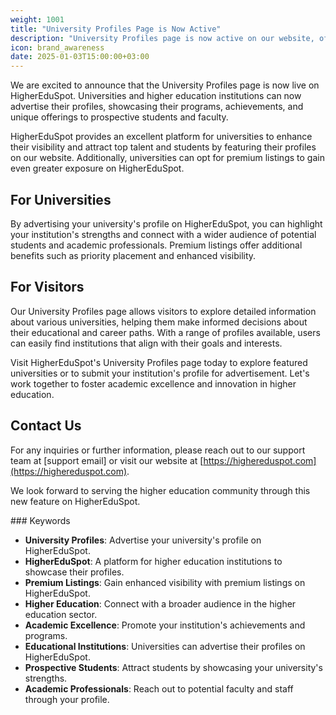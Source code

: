 ```yaml
---
weight: 1001
title: "University Profiles Page is Now Active"
description: "University Profiles page is now active on our website, offering detailed insights into top universities and their academic programs."
icon: brand_awareness
date: 2025-01-03T15:00:00+03:00
---
```


We are excited to announce that the University Profiles page is now live on HigherEduSpot. Universities and higher education institutions can now advertise their profiles, showcasing their programs, achievements, and unique offerings to prospective students and faculty.

HigherEduSpot provides an excellent platform for universities to enhance their visibility and attract top talent and students by featuring their profiles on our website. Additionally, universities can opt for premium listings to gain even greater exposure on HigherEduSpot.

## For Universities
By advertising your university's profile on HigherEduSpot, you can highlight your institution's strengths and connect with a wider audience of potential students and academic professionals. Premium listings offer additional benefits such as priority placement and enhanced visibility.

## For Visitors
Our University Profiles page allows visitors to explore detailed information about various universities, helping them make informed decisions about their educational and career paths. With a range of profiles available, users can easily find institutions that align with their goals and interests.

Visit HigherEduSpot's University Profiles page today to explore featured universities or to submit your institution's profile for advertisement. Let's work together to foster academic excellence and innovation in higher education.

## Contact Us
For any inquiries or further information, please reach out to our support team at [support email] or visit our website at [https://highereduspot.com](https://highereduspot.com).

We look forward to serving the higher education community through this new feature on HigherEduSpot.

### Keywords
- **University Profiles**: Advertise your university's profile on HigherEduSpot.
- **HigherEduSpot**: A platform for higher education institutions to showcase their profiles.
- **Premium Listings**: Gain enhanced visibility with premium listings on HigherEduSpot.
- **Higher Education**: Connect with a broader audience in the higher education sector.
- **Academic Excellence**: Promote your institution's achievements and programs.
- **Educational Institutions**: Universities can advertise their profiles on HigherEduSpot.
- **Prospective Students**: Attract students by showcasing your university's strengths.
- **Academic Professionals**: Reach out to potential faculty and staff through your profile.